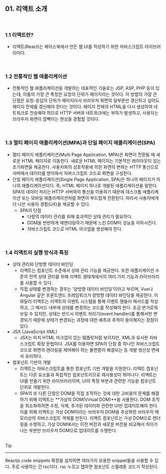 ## 01. 리액트 소개

<br>

### 1.1 리액트란?

- 리액트(React)는 페이스북에서 만든 웹 UI를 작성하기 위한 자바스크립트 라이브러리이다.

<br>

### 1.2 전통적인 웹 애플리케이션

- 전통적인 웹 애플리케이션을 개발하는 대표적인 기술로는 JSP, ASP, PHP 등이 있는데, 이들의 가장 큰 특징은 요청의 단위가 페이지라는 것이다. 이 방법의 가장 큰 단점은 요청-응답의 단위가 페이지라서 브라우저 화면의 일부분만 갱신하고 싶어도 페이지 전체를 갱신해야 한다는 것이다. 페이지 전체의 HTML을 다시 생성하여 네트워크로 전송해야 하므로 HTTP 서버와 네트워크에는 부하가 발생하고, 사용자는 브라우저 화면이 깜빡이는 현상을 경험할 것이다.

<br>

### 1.3 멀티 페이지 애플리케이션(MPA)과 단일 페이지 애플리케이션(SPA)

- 멀티 페이지 애플리케이션(Multi Page Application, MPA)은 화면이 전환될 때 새로운 HTML 페이지로 이동한다. 새로운 HTML 페이지는 기본적인 레이아웃이 있는 초기화면을 제공한다. 사용자와의 상호작용에 의한 화면의 변화는 HTTP 통신으로 서버에서 데이터를 받아와서 자바스크립트 코드로 화면을 구성한다.
- 단일 페이지 애플리케이션(Single Page Application, SPA)은 하나의 페이지가 하나의 애플리케이션이다. 즉, HTML 페이지 하나로 개발된 애플리케이션을 말한다. SPA의 데이터 처리는 HTTP 서버와의 통신을 이용하기 때문에 데스크톱 애플리케이션 또는 모바일 애플리케이션처럼 화면이 부드럽게 전환된다. 따라서 사용자에게 더 나은 사용자 경험(UX)을 제공할 수 있다.
  - SPA의 단점
    - 다량의 데이터 관리를 위해 효과적인 상태 관리가 필요하다.
    - DOM을 빈번하게 재랜더링하기 때문에 느린 DOM이 성능을 저하시킨다.
    - 자바스크립트 코드로 HTML 마크업을 생성해야 한다.

<br>

### 1.4 리액트의 실행 방식과 특징

- 상태 관리와 단방향 데이터 바인딩
  - 리액트는 컴포넌트 수준에서 상태 관리 기능을 제공한다. 또한 애플리케이션 수준의 전역 상태 관리를 위해 리액트 생태계에서의 여러 가지 기능과 라이브러리를 사용할 수 있다.
  - 직접 상태를 변경하는 경우는 '양방향 데이터 바인딩'이라고 부르며, Vue나 Angular 같은 프론트엔드 프레임워크가 양방향 데이터 바인딩을 제공한다. 이와달리 리액트는 리액트의 이벤트 시스템을 통해 이벤트 핸들러 메서드를 작성하고, 그 메서드 내부에 상태를 변경하는 코드를 작성해야 한다. 조금 번거로워 보일 수 있지만, 상태는 반드시 이벤트 처리기(event handler)를 통해서만 변경되기 때문에 상태가 변경되는 과정에 대한 예측과 추적이 용이해지는 장점이 있다.
- JSX (JavaScript XML)
  - JSX는 마치 HTML 마크업이 있는 템플릿처럼 보이지만, XML과 유사한 자바스크립트 확장 문법이다. JSX를 이용하면 SPA의 단점 중 하나인 자바스크립트 코드로 화면의 렌더링을 제어해야 하는 불편함이 해결되는 등 개발 생산성 면에서 유리하다.
- 컴포넌트 기반의 개발
  - 리액트는 자바스크립트를 통한 컴포넌트 기반 개발을 지원한다. 리액트 컴포넌트는 다른 요소들과 독립적인 컴포넌트이므로 재사용성이 뛰어나다. 리액트는 UI를 만들기 위한 라이브러리이며, UI의 특정 부분과 관련한 기능을 컴포넌트 단위로 개발한다.
  - SPA의 또 다른 단점인 DOM을 직접 조작하는 것에 대한 고비용의 문제를 해결하기 위해 리액트는 **가상의 DOM(Virtual DOM)**을 사용한다. DOM 조작을 최소화하려면 수정, 삭제, 추가된 데이터와 관련한 UI만 업데이트해야 한다. 이를 위해 리액트는 가상 DOM이라는 브러우저 DOM을 추상화한 브라우저 메모리상의 자바스크립트 객체를 만든다. 리액트 컴포넌트는 가상 DOM으로 렌더링을 수행하고, 가상 DOM에서는 이전 버전과 새로운 버전을 비교해서 차이가 나는 부분만 브라우저 DOM으로 업데이트를 수행한다.

<br>
Tip
<hr>
Reactjs code snippets 확장을 설치하면 여러가지 유용한 snippet들을 사용할 수 있다. 주로 사용하는 건 rsc이다. rsc 누르고 탭하면 컴포넌트 스켈레톤 코드가 작성된다.
